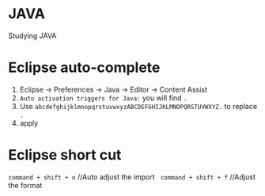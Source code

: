 # JAVA
Studying JAVA


# Eclipse auto-complete

1. Eclipse -> Preferences -> Java -> Editor -> Content Assist 
2. `Auto activation triggers for Java:` you will find `.`
3. Use `abcdefghijklmnopqrstuvwxyzABCDEFGHIJKLMNOPQRSTUVWXYZ.` to replace `.`
4. apply


# Eclipse short cut
`command + shift + o` //Auto adjust the import  
`command + shift + f` //Adjust the format


